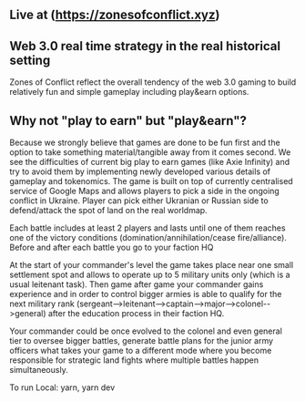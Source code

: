 ## Live at (https://zonesofconflict.xyz)


## Web 3.0 real time strategy in the real historical setting
Zones of Conflict reflect the overall tendency of the web 3.0 gaming to build relatively fun and simple gameplay including play&earn options.

## Why not "play to earn" but "play&earn"?
Because we strongly believe that games are done to be fun first and the option to take something material/tangible away from it comes second. We see the difficulties of current big play to earn games (like Axie Infinity) and try to avoid them by implementing newly developed various details of gameplay and tokenomics.
The game is built on top of currently centralised service of Google Maps and allows players to pick a side in the ongoing conflict in Ukraine. Player can pick either Ukranian or Russian side to defend/attack the spot of land on the real worldmap. 

Each battle includes at least 2 players and lasts until one of them reaches one of the victory conditions (domination/annihilation/cease fire/alliance). Before and after each battle you go to your faction HQ

At the start of your commander's level the game takes place near one small settlement spot and allows to operate up to 5 military units only (which is a usual leitenant task). Then game after game your commander gains experience and in order to control bigger armies is able to qualify for the next military rank (sergeant-->leitenant-->captain-->major-->colonel-->general) after the education process in their faction HQ.

Your commander could be once evolved to the colonel and even general tier to oversee bigger battles, generate battle plans for the junior army officers what takes your game to a different mode where you become responsible for strategic land fights where multiple battles happen simultaneously.





To run Local: 
yarn,
yarn dev
